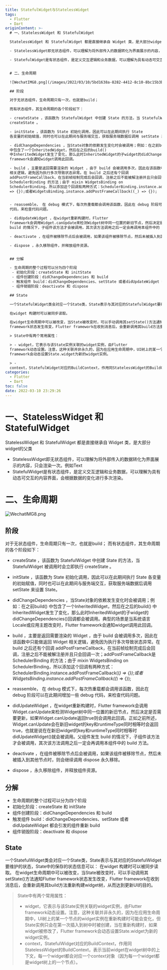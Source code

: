 ```yaml
---
title: StatefulWidget与StatelessWidget
tags:
  - Flutter
  - Dart
originContent: >-
  # 一、StatelessWidget 和 StatefulWidget

  StatelessWidget 和 StatefulWidget 都是直接继承自 Widget 类，是大部分widget的父类

  - StatelessWidget即无状态组件，可以理解为将外部传入的数据转化为界面展示的内容，只会渲染一次。例如Text

  - StatefulWidget是有状态组件，是定义交互逻辑和业务数据，可以理解为具有动态可交互的内容界面，会根据数据的变化进行多次渲染。


  # 二、生命周期

  ![WechatIMG8.png](/images/2022/03/10/5bd1638a-8282-4412-8c10-8bc15b3bad38.png)

  ## 阶段

  对于无状态组件，生命周期只有一次，也就是build；

  而有状态组件，其生命周期的各个阶段如下：

  - createState ，该函数为 StatefulWidget 中创建 State 的方法，当 StatefulWidget 被调用时会立即执行
  createState 。

  - initState ，该函数为 State 初始化调用，因此可以在此期间执行 State
  各变量的初始赋值，同时也可以在此期间与服务端交互，获取服务端数据后调用 setState 来设置 State。

  - didChangeDependencies ，当State对象的依赖发生变化时会被调用；例如：在之前build()
  中包含了一个InheritedWidget，然后在之后的build()
  中InheritedWidget发生了变化，那么此时InheritedWidget的子widget的didChangeDependencies()回调都会被调用。典型的场景是当系统语言Locale或应用主题改变时，Flutter
  framework会通知widget调用此回调。

  - build ，主要是返回需要渲染的 Widget ，由于 build 会被调用多次，因此在该函数中只能做返回 Widget
  相关逻辑，避免因为执行多次导致状态异常。在 build 之后还有个回调
  addPostFrameCallback，在当前帧绘制完成后会回调，注册之后不能被解注册并且只会回调一次；addPostFrameCallback是
  SchedulerBinding 的方法；由于 mixin WidgetsBinding on
  SchedulerBinding，所以添加这个回调有两种方式：SchedulerBinding.instance.addPostFrameCallback((_)
  => {});或者WidgetsBinding.instance.addPostFrameCallback((_) => {});


  - reassemble， 在 debug 模式下，每次热重载都会调用该函数，因此在 debug 阶段可以在此期间增加一些 debug
  代码，来检查代码问题。

  - didUpdateWidget ，在widget重新构建时，Flutter
  framework会调用Widget.canUpdate来检测Widget树中同一位置的新旧节点，然后决定是否需要更新，如果Widget.canUpdate返回true则会调用此回调。正如之前所述，Widget.canUpdate会在新旧widget的key和runtimeType同时相等时会返回true，也就是说在在新旧widget的key和runtimeType同时相等时didUpdateWidget()就会被调用。父组件发生
  build 的情况下，子组件该方法才会被调用，其次该方法调用之后一定会再调用本组件中的 build 方法。

  - deactivate ，在组件被移除节点后会被调用，如果该组件被移除节点，然后未被插入到其他节点时，则会继续调用 dispose 永久移除。

  - dispose ，永久移除组件，并释放组件资源。


  ## 分解

  - 生命周期的整个过程可以分为四个阶段
   - 初始化阶段：createState 和 initState
   - 组件创建阶段：didChangeDependencies 和 build
   - 触发组件 build：didChangeDependencies、setState 或者didUpdateWidget 都会引发的组件重新 build
   - 组件销毁阶段：deactivate 和 dispose

  ## State

  一个StatefulWidget类会对应一个State类，State表示与其对应的StatefulWidget要维护的状态，State中的保存的状态信息可以：

  在widget 构建时可以被同步读取。

  在widget生命周期中可以被改变，当State被改变时，可以手动调用其setState()方法通知Flutter
  framework状态发生改变，Flutter framework在收到消息后，会重新调用其build方法重新构建widget树，从而达到更新UI的目的。

  > State中有两个常用属性：

  > - widget，它表示与该State实例关联的widget实例，由Flutter
  framework动态设置。注意，这种关联并非永久的，因为在应用生命周期中，UI树上的某一个节点的widget实例在重新构建时可能会变化，但State实例只会在第一次插入到树中时被创建，当在重新构建时，如果widget被修改了，Flutter
  framework会动态设置State.widget为新的widget实例。

  > -
  context，StatefulWidget对应的BuildContext，作用同StatelessWidget的BuildContext，表示当前widget在widget树中的上下文，每一个widget都会对应一个context对象（因为每一个widget都是widget树上的一个节点）。
categories:
  - Flutter
  - Dart
toc: false
date: 2022-03-10 23:29:26
---
```


# 一、StatelessWidget 和 StatefulWidget
StatelessWidget 和 StatefulWidget 都是直接继承自 Widget 类，是大部分widget的父类
- StatelessWidget即无状态组件，可以理解为将外部传入的数据转化为界面展示的内容，只会渲染一次。例如Text
- StatefulWidget是有状态组件，是定义交互逻辑和业务数据，可以理解为具有动态可交互的内容界面，会根据数据的变化进行多次渲染。

# 二、生命周期
![WechatIMG8.png](/images/2022/03/10/5bd1638a-8282-4412-8c10-8bc15b3bad38.png)
## 阶段
对于无状态组件，生命周期只有一次，也就是build；
而有状态组件，其生命周期的各个阶段如下：
- createState ，该函数为 StatefulWidget 中创建 State 的方法，当 StatefulWidget 被调用时会立即执行 createState 。
- initState ，该函数为 State 初始化调用，因此可以在此期间执行 State 各变量的初始赋值，同时也可以在此期间与服务端交互，获取服务端数据后调用 setState 来设置 State。
- didChangeDependencies ，当State对象的依赖发生变化时会被调用；例如：在之前build() 中包含了一个InheritedWidget，然后在之后的build() 中InheritedWidget发生了变化，那么此时InheritedWidget的子widget的didChangeDependencies()回调都会被调用。典型的场景是当系统语言Locale或应用主题改变时，Flutter framework会通知widget调用此回调。
- build ，主要是返回需要渲染的 Widget ，由于 build 会被调用多次，因此在该函数中只能做返回 Widget 相关逻辑，避免因为执行多次导致状态异常。在 build 之后还有个回调 addPostFrameCallback，在当前帧绘制完成后会回调，注册之后不能被解注册并且只会回调一次；addPostFrameCallback是 SchedulerBinding 的方法；由于 mixin WidgetsBinding on SchedulerBinding，所以添加这个回调有两种方式：SchedulerBinding.instance.addPostFrameCallback((_) => {});或者WidgetsBinding.instance.addPostFrameCallback((_) => {});

- reassemble， 在 debug 模式下，每次热重载都会调用该函数，因此在 debug 阶段可以在此期间增加一些 debug 代码，来检查代码问题。
- didUpdateWidget ，在widget重新构建时，Flutter framework会调用Widget.canUpdate来检测Widget树中同一位置的新旧节点，然后决定是否需要更新，如果Widget.canUpdate返回true则会调用此回调。正如之前所述，Widget.canUpdate会在新旧widget的key和runtimeType同时相等时会返回true，也就是说在在新旧widget的key和runtimeType同时相等时didUpdateWidget()就会被调用。父组件发生 build 的情况下，子组件该方法才会被调用，其次该方法调用之后一定会再调用本组件中的 build 方法。
- deactivate ，在组件被移除节点后会被调用，如果该组件被移除节点，然后未被插入到其他节点时，则会继续调用 dispose 永久移除。
- dispose ，永久移除组件，并释放组件资源。

## 分解
- 生命周期的整个过程可以分为四个阶段
 - 初始化阶段：createState 和 initState
 - 组件创建阶段：didChangeDependencies 和 build
 - 触发组件 build：didChangeDependencies、setState 或者didUpdateWidget 都会引发的组件重新 build
 - 组件销毁阶段：deactivate 和 dispose

## State
一个StatefulWidget类会对应一个State类，State表示与其对应的StatefulWidget要维护的状态，State中的保存的状态信息可以：
在widget 构建时可以被同步读取。
在widget生命周期中可以被改变，当State被改变时，可以手动调用其setState()方法通知Flutter framework状态发生改变，Flutter framework在收到消息后，会重新调用其build方法重新构建widget树，从而达到更新UI的目的。
> State中有两个常用属性：
> - widget，它表示与该State实例关联的widget实例，由Flutter framework动态设置。注意，这种关联并非永久的，因为在应用生命周期中，UI树上的某一个节点的widget实例在重新构建时可能会变化，但State实例只会在第一次插入到树中时被创建，当在重新构建时，如果widget被修改了，Flutter framework会动态设置State.widget为新的widget实例。
> - context，StatefulWidget对应的BuildContext，作用同StatelessWidget的BuildContext，表示当前widget在widget树中的上下文，每一个widget都会对应一个context对象（因为每一个widget都是widget树上的一个节点）。